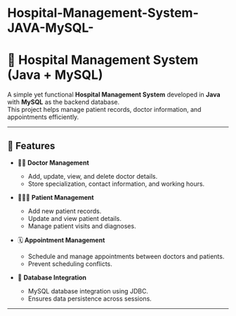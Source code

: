 # Hospital-Management-System-JAVA-MySQL-
# 🏥 Hospital Management System (Java + MySQL)

A simple yet functional **Hospital Management System** developed in **Java** with **MySQL** as the backend database.  
This project helps manage patient records, doctor information, and appointments efficiently.

---

## 📘 Features

- 👨‍⚕️ **Doctor Management**
  - Add, update, view, and delete doctor details.
  - Store specialization, contact information, and working hours.

- 🧑‍🤝‍🧑 **Patient Management**
  - Add new patient records.
  - Update and view patient details.
  - Manage patient visits and diagnoses.

- 🗓️ **Appointment Management**
  - Schedule and manage appointments between doctors and patients.
  - Prevent scheduling conflicts.

- 💾 **Database Integration**
  - MySQL database integration using JDBC.
  - Ensures data persistence across sessions.

---


